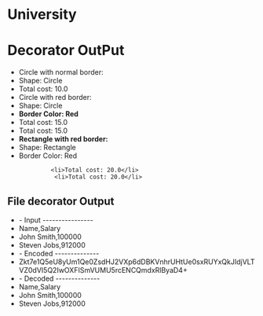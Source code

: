 # University
<h1>Decorator OutPut</h1>
<ul>
  <li>  Circle with normal border:</li>
   <li>Shape: Circle</li>
    <li>Total cost: 10.0</li>
     <li>Circle with red border:</li>
      <li>Shape: Circle</li>
       <li><b>Border Color: Red</b></li>
        <li>Total cost: 15.0</li>
          <li>Total cost: 15.0</li>
          <li><b>Rectangle with red border:</b></li>
           <li>Shape: Rectangle</li>
            <li>Border Color: Red</li>

             <li>Total cost: 20.0</li>
              <li>Total cost: 20.0</li>








</ul>
<h2>File decorator Output</h2>

<ul>
  <li>- Input ----------------</li>
  <li>Name,Salary</li>
  <li>John Smith,100000</li>
  <li>Steven Jobs,912000</li>
  <li>- Encoded --------------</li>
  <li>Zkt7e1Q5eU8yUm1Qe0ZsdHJ2VXp6dDBKVnhrUHtUe0sxRUYxQkJIdjVLTVZ0dVI5Q2IwOXFISmVUMU5rcENCQmdxRlByaD4+</li>
  <li>- Decoded --------------</li>
  <li>Name,Salary</li>
  <li>John Smith,100000</li>
  <li>Steven Jobs,912000</li>
</ul>
